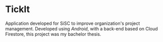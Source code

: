 # TickIt
Application developed for SiSC to improve organization's project management. 
Developed using *Android*, with a back-end based on Cloud Firestore, this project was my bachelor thesis.
